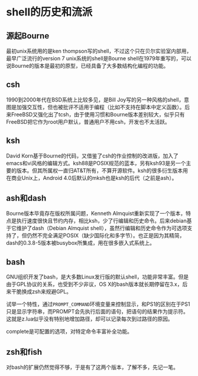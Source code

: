 shell的历史和流派
==
源起Bourne
--
最初unix系统用的是ken thompson写的shell，不过这个只在贝尔实验室内部用，最早广泛流行的version 7 unix系统的shell是Bourne shell在1979年重写的，可以说Bourne的版本是最初的原型，已经具备了大多数结构化编程的功能。

csh
--
1990到2000年代在BSD系统上比较多见，是Bill Joy写的另一种风格的shell，意图是加强交互性，但也被批评不适用于编程（比如不支持在脚本中定义函数）。后来FreeBSD又强化出了tcsh，由于使用习惯和Bourne版本差别较大，似乎只有FreeBSD把它作为root用户默认，普通用户不用csh，开发也不太活跃。

ksh
--
David Korn基于Bourne的代码，又借鉴了csh的作业控制的改进版，加入了emacs和vi风格的编辑方式。ksh88是POSIX规范的蓝本，另有ksh93是另一个主要的版本。但其所属权一直归AT&T所有，不算开源软件。ksh的很多衍生版本用在商业Unix上，Android 4.0后默认的mksh也是ksh的后代（之前是ash）。

ash和dash
--
Bourne版本毕竟存在版权所属问题，Kenneth Almquist重新实现了一个版本，特点是执行速度很快且节约内存，相比ksh，少了行编辑和历史命令。后来debian基于它维护了dash（Debian Almquist shell），虽然行编辑和历史命令作为可选项支持了，但仍然不完全满足POSIX（缺少国际化和多字节）。也正是因为其精简，dash的0.3.8-5版本被busybox所集成，用在很多嵌入式系统上。

bash
--
GNU组织开发了bash，是大多数Linux发行版的默认shell，功能非常丰富。但是由于GPL协议的关系，也受到不少非议，OS X的bash版本就长期停留在3.x，后来干脆换成zsh来规避GPL。

试举一个特性，通过`PROMPT_COMMAND`环境变量来控制显示，和PS1的区别在于PS1只是显示字符串，而PROMPT会先执行后面的语句，把语句的结果作为提示符。这就是z.lua似乎没有特别地增加路径，却可以记录每次到过路径的原因。

complete是可配置的选项，对特定命令丰富补全功能。

zsh和fish
--
对bash的扩展仍然觉得不够，于是有了这两个版本，了解不多，先记一笔。